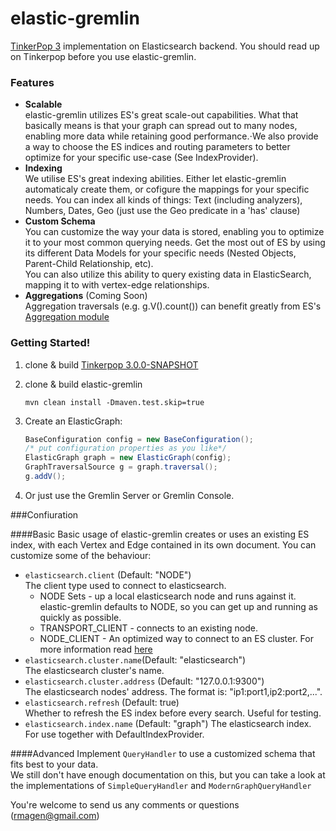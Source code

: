 # elastic-gremlin

[TinkerPop 3](http://tinkerpop.incubator.apache.org/docs/3.0.0-SNAPSHOT/) implementation on Elasticsearch backend. You should read up on Tinkerpop before you use elastic-gremlin.

### Features   
- **Scalable** <br> 
   elastic-gremlin utilizes ES's great scale-out capabilities. What that basically means is that your graph can spread out to many nodes, enabling more data while retaining good performance.⋅We also provide a way to choose the ES indices and routing parameters to better optimize for your specific use-case (See IndexProvider).
- **Indexing** <br>
We utilise ES's great indexing abilities. Either let elastic-gremlin automaticaly create them, or cofigure the mappings for your specific needs. You can index all kinds of things: Text (including analyzers), Numbers, Dates, Geo (just use the Geo predicate in a 'has' clause)
- **Custom Schema** <br>
You can customize the way your data is stored, enabling you to optimize it to your most common querying needs. Get the most out of ES by using its different Data Models for your specific needs (Nested Objects, Parent-Child Relationship, etc).<br>
You can also utilize this ability to query existing data in ElasticSearch, mapping it to with vertex-edge relationships.
- **Aggregations** (Coming Soon) <br>
Aggregation traversals (e.g. g.V().count()) can benefit greatly from ES's [Aggregation module](https://www.elastic.co/guide/en/elasticsearch/reference/1.x/search-aggregations.html)

### Getting Started!
1. clone & build [Tinkerpop 3.0.0-SNAPSHOT](https://github.com/apache/incubator-tinkerpop/tree/master)
2. clone & build elastic-gremlin
    
    ```mvn clean install -Dmaven.test.skip=true```
3. Create an ElasticGraph:
   
    ```java
    BaseConfiguration config = new BaseConfiguration();
    /* put configuration properties as you like*/
    ElasticGraph graph = new ElasticGraph(config);
    GraphTraversalSource g = graph.traversal();
    g.addV();
    ```
4. Or just use the Gremlin Server or Gremlin Console.

###Confiuration

####Basic
Basic usage of elastic-gremlin creates or uses an existing ES index, with each Vertex and Edge contained in its own document.
You can customize some of the behaviour:

- `elasticsearch.client` (Default: "NODE") <br>
   The client type used to connect to elasticsearch. 
  - NODE Sets - up a local elasticsearch node and runs against it. elastic-gremlin defaults to NODE, so you can get up and running as quickly as possible.
  - TRANSPORT_CLIENT - connects to an existing node.
  - NODE_CLIENT - An optimized way to connect to an ES cluster. 
For more information read [here](http://www.elastic.co/guide/en/elasticsearch/client/java-api/current/client.html)
- `elasticsearch.cluster.name`(Default: "elasticsearch")<br>
The elasticsearch cluster's name.
- `elasticsearch.cluster.address` (Default: "127.0.0.1:9300") <br>
The elasticsearch nodes' address. The format is: "ip1:port1,ip2:port2,...".
- `elasticsearch.refresh` (Default: true) <br>
Whether to refresh the ES index before every search. Useful for testing.
- `elasticsearch.index.name` (Default: "graph")
The elasticsearch index. For use together with DefaultIndexProvider.


####Advanced
Implement `QueryHandler` to use a customized schema that fits best to your data. <br>
We still don't have enough documentation on this, but you can take a look at the implementations of `SimpleQueryHandler` and `ModernGraphQueryHandler`



You're welcome to send us any comments or questions (rmagen@gmail.com)



